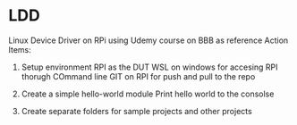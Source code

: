 # LDD
Linux Device Driver on RPi using Udemy course on BBB as reference
Action Items: 
1. Setup environment 
	RPI as the DUT
	WSL on windows for accesing RPI thorugh COmmand line
	GIT on RPI for push and pull to the repo
2. Create a simple hello-world module
	Print hello world to the consolse

3. Create separate folders for sample projects and other projects

